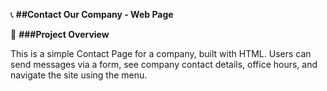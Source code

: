 📞 **##Contact Our Company - Web Page**


📝 **###Project Overview**

This is a simple Contact Page for a company, built with HTML. Users can send messages via a form, see company contact details, office hours, and navigate the site using the menu.
